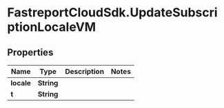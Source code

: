 # FastreportCloudSdk.UpdateSubscriptionLocaleVM

## Properties

Name | Type | Description | Notes
------------ | ------------- | ------------- | -------------
**locale** | **String** |  | 
**t** | **String** |  | 


